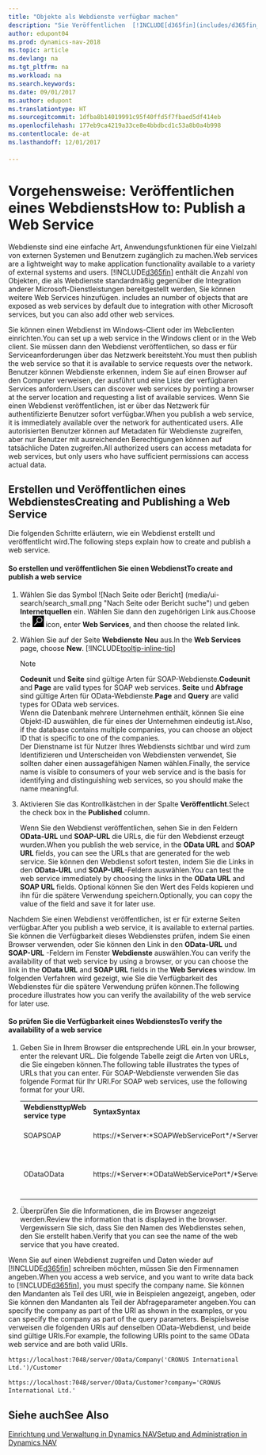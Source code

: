 ```yaml
---
title: "Objekte als Webdienste verfügbar machen"
description: "Sie Veröffentlichen  [!INCLUDE[d365fin](includes/d365fin_md.md)] Objekte als Webdienste, und sind  sofort im Netzwerk verfügbar."
author: edupont04
ms.prod: dynamics-nav-2018
ms.topic: article
ms.devlang: na
ms.tgt_pltfrm: na
ms.workload: na
ms.search.keywords: 
ms.date: 09/01/2017
ms.author: edupont
ms.translationtype: HT
ms.sourcegitcommit: 1dfba8b14019991c95f40ffd5f7fbaed5df414eb
ms.openlocfilehash: 177eb9ca4219a33ce8e4bbdbcd1c53a8b0a4b998
ms.contentlocale: de-at
ms.lasthandoff: 12/01/2017

---
```

# <a name="how-to-publish-a-web-service"></a><span data-ttu-id="76cd8-103">Vorgehensweise: Veröffentlichen eines Webdiensts</span><span class="sxs-lookup"><span data-stu-id="76cd8-103">How to: Publish a Web Service</span></span>
<span data-ttu-id="76cd8-104">Webdienste sind eine einfache Art, Anwendungsfunktionen für eine Vielzahl von externen Systemen und Benutzern zugänglich zu machen.</span><span class="sxs-lookup"><span data-stu-id="76cd8-104">Web services are a lightweight way to make application functionality available to a variety of external systems and users.</span></span> [!INCLUDE[d365fin](includes/d365fin_md.md)]<span data-ttu-id="76cd8-105"> enthält die Anzahl von Objekten, die als Webdienste standardmäßig gegenüber die Integration anderer Microsoft-Dienstleistungen bereitgestellt werden, Sie können weitere Web Services hinzufügen.</span><span class="sxs-lookup"><span data-stu-id="76cd8-105"> includes an number of objects that are exposed as web services by default due to integration with other Microsoft services, but you can also add other web services.</span></span>  

<span data-ttu-id="76cd8-106">Sie können einen Webdienst im Windows-Client oder im Webclienten einrichten.</span><span class="sxs-lookup"><span data-stu-id="76cd8-106">You can set up a web service in the Windows client or in the Web client.</span></span> <span data-ttu-id="76cd8-107">Sie müssen dann den Webdienst veröffentlichen, so dass er für Serviceanforderungen über das Netzwerk bereitsteht.</span><span class="sxs-lookup"><span data-stu-id="76cd8-107">You must then publish the web service so that it is available to service requests over the network.</span></span> <span data-ttu-id="76cd8-108">Benutzer können Webdienste erkennen, indem Sie auf einen Browser auf den Computer verweisen, der  ausführt und eine Liste der verfügbaren Services anfordern.</span><span class="sxs-lookup"><span data-stu-id="76cd8-108">Users can discover web services by pointing a browser at the server location and requesting a list of available services.</span></span> <span data-ttu-id="76cd8-109">Wenn Sie einen Webdienst veröffentlichen, ist er über das Netzwerk für authentifizierte Benutzer sofort verfügbar.</span><span class="sxs-lookup"><span data-stu-id="76cd8-109">When you publish a web service, it is immediately available over the network for authenticated users.</span></span> <span data-ttu-id="76cd8-110">Alle autorisierten Benutzer können auf Metadaten für Webdienste zugreifen, aber nur Benutzer mit ausreichenden Berechtigungen können auf tatsächliche Daten zugreifen.</span><span class="sxs-lookup"><span data-stu-id="76cd8-110">All authorized users can access metadata for web services, but only users who have sufficient permissions can access actual data.</span></span>

## <a name="creating-and-publishing-a-web-service"></a><span data-ttu-id="76cd8-111">Erstellen und Veröffentlichen eines Webdienstes</span><span class="sxs-lookup"><span data-stu-id="76cd8-111">Creating and Publishing a Web Service</span></span>  
 <span data-ttu-id="76cd8-112">Die folgenden Schritte erläutern, wie ein Webdienst erstellt und veröffentlicht wird.</span><span class="sxs-lookup"><span data-stu-id="76cd8-112">The following steps explain how to create and publish a web service.</span></span>  

#### <a name="to-create-and-publish-a-web-service"></a><span data-ttu-id="76cd8-113">So erstellen und veröffentlichen Sie einen Webdienst</span><span class="sxs-lookup"><span data-stu-id="76cd8-113">To create and publish a web service</span></span>  

1.  <span data-ttu-id="76cd8-114">Wählen Sie das Symbol ![Nach Seite oder Bericht] (media/ui-search/search_small.png "Nach Seite oder Bericht suche") und geben **Internetquellen** ein. Wählen Sie dann den zugehörigen Link aus.</span><span class="sxs-lookup"><span data-stu-id="76cd8-114">Choose the ![Search for Page or Report](media/ui-search/search_small.png "Search for Page or Report icon") icon, enter **Web Services**, and then choose the related link.</span></span>  

2.  <span data-ttu-id="76cd8-115">Wählen Sie auf der Seite **Webdienste** **Neu** aus.</span><span class="sxs-lookup"><span data-stu-id="76cd8-115">In the **Web Services** page, choose **New**.</span></span> [!INCLUDE[tooltip-inline-tip](includes/tooltip-inline-tip_md.md)]  

    > [!NOTE]  
    >  <span data-ttu-id="76cd8-116">**Codeunit** und **Seite** sind gültige Arten für SOAP-Webdienste.</span><span class="sxs-lookup"><span data-stu-id="76cd8-116">**Codeunit** and **Page** are valid types for SOAP web services.</span></span> <span data-ttu-id="76cd8-117">**Seite** und **Abfrage** sind gültige Arten für OData-Webdienste.</span><span class="sxs-lookup"><span data-stu-id="76cd8-117">**Page** and **Query** are valid types for OData web services.</span></span>  
    <span data-ttu-id="76cd8-118">Wenn die Datenbank mehrere Unternehmen enthält, können Sie eine Objekt-ID auswählen, die für eines der Unternehmen eindeutig ist.</span><span class="sxs-lookup"><span data-stu-id="76cd8-118">Also, if the database contains multiple companies, you can choose an object ID that is specific to one of the companies.</span></span>  
    <span data-ttu-id="76cd8-119">Der Dienstname ist für Nutzer Ihres Webdiensts sichtbar und wird zum Identifizieren und Unterscheiden von Webdiensten verwendet, Sie sollten daher einen aussagefähigen Namen wählen.</span><span class="sxs-lookup"><span data-stu-id="76cd8-119">Finally, the service name is visible to consumers of your web service and is the basis for identifying and distinguishing web services, so you should make the name meaningful.</span></span>

3.  <span data-ttu-id="76cd8-120">Aktivieren Sie das Kontrollkästchen in der Spalte **Veröffentlicht**.</span><span class="sxs-lookup"><span data-stu-id="76cd8-120">Select the check box in the **Published** column.</span></span>  

     <span data-ttu-id="76cd8-121">Wenn Sie den Webdienst veröffentlichen, sehen Sie in den Feldern **OData-URL** und **SOAP-URL** die URLs, die für den Webdienst erzeugt wurden.</span><span class="sxs-lookup"><span data-stu-id="76cd8-121">When you publish the web service, in the **OData URL** and **SOAP URL** fields, you can see the URLs that are generated for the web service.</span></span> <span data-ttu-id="76cd8-122">Sie können den Webdienst sofort testen, indem Sie die Links in den **OData-URL** und **SOAP-URL**-Feldern auswählen.</span><span class="sxs-lookup"><span data-stu-id="76cd8-122">You can test the web service immediately by choosing the links in the **OData URL** and **SOAP URL** fields.</span></span> <span data-ttu-id="76cd8-123">Optional können Sie den Wert des Felds kopieren und ihn für die spätere Verwendung speichern.</span><span class="sxs-lookup"><span data-stu-id="76cd8-123">Optionally, you can copy the value of the field and save it for later use.</span></span>  

<span data-ttu-id="76cd8-124">Nachdem Sie einen Webdienst veröffentlichen, ist er für externe Seiten verfügbar.</span><span class="sxs-lookup"><span data-stu-id="76cd8-124">After you publish a web service, it is available to external parties.</span></span> <span data-ttu-id="76cd8-125">Sie können die Verfügbarkeit dieses Webdienstes prüfen, indem Sie einen Browser verwenden, oder Sie können den Link in den **OData-URL** und **SOAP-URL** -Feldern im Fenster **Webdienste** auswählen.</span><span class="sxs-lookup"><span data-stu-id="76cd8-125">You can verify the availability of that web service by using a browser, or you can choose the link in the **OData URL** and **SOAP URL** fields in the **Web Services** window.</span></span> <span data-ttu-id="76cd8-126">Im folgenden Verfahren wird gezeigt, wie Sie die Verfügbarkeit des Webdienstes für die spätere Verwendung prüfen können.</span><span class="sxs-lookup"><span data-stu-id="76cd8-126">The following procedure illustrates how you can verify the availability of the web service for later use.</span></span>  

#### <a name="to-verify-the-availability-of-a-web-service"></a><span data-ttu-id="76cd8-127">So prüfen Sie die Verfügbarkeit eines Webdienstes</span><span class="sxs-lookup"><span data-stu-id="76cd8-127">To verify the availability of a web service</span></span>  

1.  <span data-ttu-id="76cd8-128">Geben Sie in Ihrem Browser die entsprechende URL ein.</span><span class="sxs-lookup"><span data-stu-id="76cd8-128">In your browser, enter the relevant URL.</span></span> <span data-ttu-id="76cd8-129">Die folgende Tabelle zeigt die Arten von URLs, die Sie eingeben können.</span><span class="sxs-lookup"><span data-stu-id="76cd8-129">The following table illustrates the types of URLs that you can enter.</span></span> <span data-ttu-id="76cd8-130">Für SOAP-Webdienste verwenden Sie das folgende Format für Ihr URI.</span><span class="sxs-lookup"><span data-stu-id="76cd8-130">For SOAP web services, use the following format for your URI.</span></span>  

    <table>
    <tr>
    <th><span data-ttu-id="76cd8-131">Webdiensttyp</span><span class="sxs-lookup"><span data-stu-id="76cd8-131">Web service type</span></span></th>
    <th><span data-ttu-id="76cd8-132">Syntax</span><span class="sxs-lookup"><span data-stu-id="76cd8-132">Syntax</span></span></th>
    <th><span data-ttu-id="76cd8-133">Beispiel</span><span class="sxs-lookup"><span data-stu-id="76cd8-133">Example</span></span></th>
    </tr>
    <tr>
    <td><span data-ttu-id="76cd8-134">SOAP</span><span class="sxs-lookup"><span data-stu-id="76cd8-134">SOAP</span></span></td>
    <td><span data-ttu-id="76cd8-135">https://*Server*:*SOAPWebServicePort*/*ServerInstance*/WS/*CompanyName*/salesDocuments/</span><span class="sxs-lookup"><span data-stu-id="76cd8-135">https://*Server*:*SOAPWebServicePort*/*ServerInstance*/WS/*CompanyName*/salesDocuments/</span></span></td>
    <td><span data-ttu-id="76cd8-136">https://mycompany.financials.dynamics.com:7047/MS/WS/MyCompany/Page/salesDocuments?tenant=mycompany.financials.dynamics.com</span><span class="sxs-lookup"><span data-stu-id="76cd8-136">https://mycompany.financials.dynamics.com:7047/MS/WS/MyCompany/Page/salesDocuments?tenant=mycompany.financials.dynamics.com</span></span></td>
    </tr>
    <tr>
    <td><span data-ttu-id="76cd8-137">OData</span><span class="sxs-lookup"><span data-stu-id="76cd8-137">OData</span></span></td>
    <td><span data-ttu-id="76cd8-138">https://*Server*:*ODataWebServicePort*/*ServerInstance*/OData/Company('*CompanyName*')</span><span class="sxs-lookup"><span data-stu-id="76cd8-138">https://*Server*:*ODataWebServicePort*/*ServerInstance*/OData/Company('*CompanyName*')</span></span></td>
    <td><span data-ttu-id="76cd8-139">https://MyCompany.financials.dynamics.com:7048/MS/OData/Company('MyCompany')/salesDocuments?tenant=MyCompany.financials.dynamics.com</span><span class="sxs-lookup"><span data-stu-id="76cd8-139">https://MyCompany.financials.dynamics.com:7048/MS/OData/Company('MyCompany')/salesDocuments?tenant=MyCompany.financials.dynamics.com</span></span>

         The company name is case-sensitive.</td>
    </tr>
    </table>

2.  <span data-ttu-id="76cd8-140">Überprüfen Sie die Informationen, die im Browser angezeigt werden.</span><span class="sxs-lookup"><span data-stu-id="76cd8-140">Review the information that is displayed in the browser.</span></span> <span data-ttu-id="76cd8-141">Vergewissern Sie sich, dass Sie den Namen des Webdienstes sehen, den Sie erstellt haben.</span><span class="sxs-lookup"><span data-stu-id="76cd8-141">Verify that you can see the name of the web service that you have created.</span></span>  

 <span data-ttu-id="76cd8-142">Wenn Sie auf einen Webdienst zugreifen und Daten wieder auf [!INCLUDE[d365fin](includes/d365fin_md.md)] schreiben möchten, müssen Sie den Firmennamen angeben.</span><span class="sxs-lookup"><span data-stu-id="76cd8-142">When you access a web service, and you want to write data back to [!INCLUDE[d365fin](includes/d365fin_md.md)], you must specify the company name.</span></span> <span data-ttu-id="76cd8-143">Sie können den Mandanten als Teil des URI, wie in Beispielen angezeigt, angeben, oder Sie können den Mandanten als Teil der Abfrageparameter angeben.</span><span class="sxs-lookup"><span data-stu-id="76cd8-143">You can specify the company as part of the URI as shown in the examples, or you can specify the company as part of the query parameters.</span></span> <span data-ttu-id="76cd8-144">Beispielsweise verweisen die folgenden URIs auf denselben OData-Webdienst, und beide sind gültige URIs.</span><span class="sxs-lookup"><span data-stu-id="76cd8-144">For example, the following URIs point to the same OData web service and are both valid URIs.</span></span>  

```  
https://localhost:7048/server/OData/Company('CRONUS International Ltd.')/Customer  
```  

```  
https://localhost:7048/server/OData/Customer?company='CRONUS International Ltd.'  
```  

## <a name="see-also"></a><span data-ttu-id="76cd8-145">Siehe auch</span><span class="sxs-lookup"><span data-stu-id="76cd8-145">See Also</span></span>  
[<span data-ttu-id="76cd8-146">Einrichtung und Verwaltung in Dynamics NAV</span><span class="sxs-lookup"><span data-stu-id="76cd8-146">Setup and Administration in Dynamics NAV</span></span>](admin-setup-and-administration.md)  

